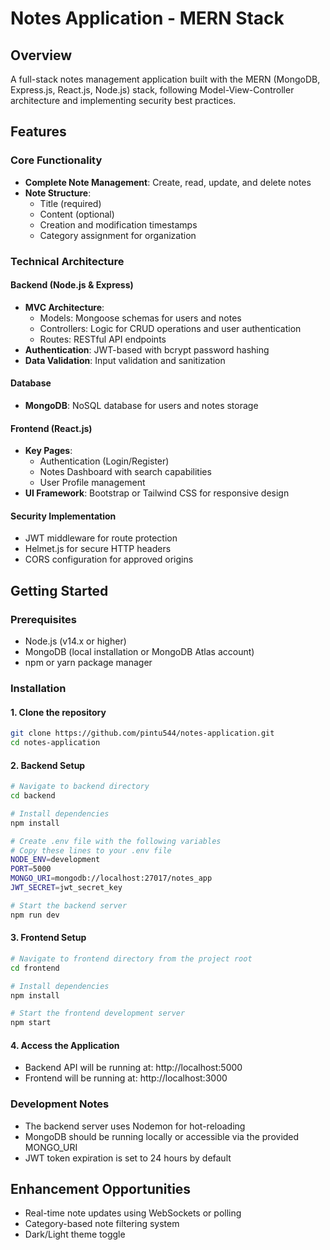 # Notes Application - MERN Stack

## Overview

A full-stack notes management application built with the MERN (MongoDB, Express.js, React.js, Node.js) stack, following Model-View-Controller architecture and implementing security best practices.

## Features

### Core Functionality

- **Complete Note Management**: Create, read, update, and delete notes
- **Note Structure**:
  - Title (required)
  - Content (optional)
  - Creation and modification timestamps
  - Category assignment for organization

### Technical Architecture

#### Backend (Node.js & Express)

- **MVC Architecture**:
  - Models: Mongoose schemas for users and notes
  - Controllers: Logic for CRUD operations and user authentication
  - Routes: RESTful API endpoints
- **Authentication**: JWT-based with bcrypt password hashing
- **Data Validation**: Input validation and sanitization

#### Database

- **MongoDB**: NoSQL database for users and notes storage

#### Frontend (React.js)

- **Key Pages**:
  - Authentication (Login/Register)
  - Notes Dashboard with search capabilities
  - User Profile management
- **UI Framework**: Bootstrap or Tailwind CSS for responsive design

#### Security Implementation

- JWT middleware for route protection
- Helmet.js for secure HTTP headers
- CORS configuration for approved origins

## Getting Started

### Prerequisites

- Node.js (v14.x or higher)
- MongoDB (local installation or MongoDB Atlas account)
- npm or yarn package manager

### Installation

#### 1. Clone the repository

```bash
git clone https://github.com/pintu544/notes-application.git
cd notes-application
```

#### 2. Backend Setup

```bash
# Navigate to backend directory
cd backend

# Install dependencies
npm install

# Create .env file with the following variables
# Copy these lines to your .env file
NODE_ENV=development
PORT=5000
MONGO_URI=mongodb://localhost:27017/notes_app
JWT_SECRET=jwt_secret_key

# Start the backend server
npm run dev
```

#### 3. Frontend Setup

```bash
# Navigate to frontend directory from the project root
cd frontend

# Install dependencies
npm install

# Start the frontend development server
npm start
```

#### 4. Access the Application

- Backend API will be running at: http://localhost:5000
- Frontend will be running at: http://localhost:3000

### Development Notes

- The backend server uses Nodemon for hot-reloading
- MongoDB should be running locally or accessible via the provided MONGO_URI
- JWT token expiration is set to 24 hours by default

## Enhancement Opportunities

- Real-time note updates using WebSockets or polling
- Category-based note filtering system
- Dark/Light theme toggle
